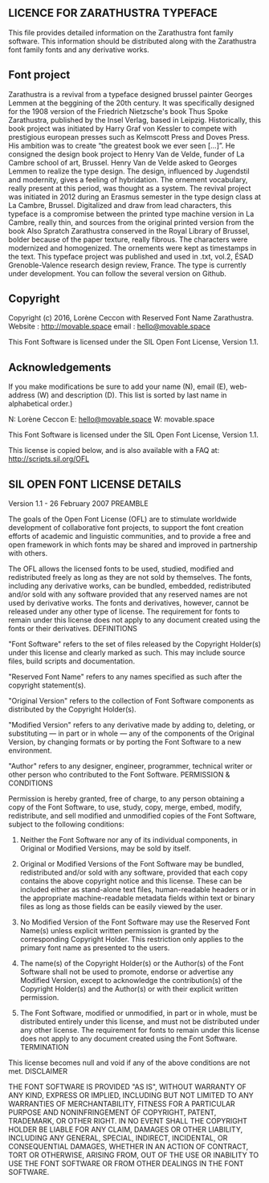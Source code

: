 LICENCE FOR ZARATHUSTRA TYPEFACE
--------------------------------
This file provides detailed information on the Zarathustra font family software.
This information should be distributed along with the Zarathustra font family fonts
and any derivative works.


Font project 
-------------------------

Zarathustra is a revival from a typeface designed brussel painter Georges Lemmen at the beggining of the 20th century. 
It was specifically designed for the 1908 version of the Friedrich Nietzsche's book Thus Spoke Zarathustra, published by the Insel Verlag, based in Leipzig. 
Historically, this book project was initiated by Harry Graf von Kessler to compete with prestigious european presses such as Kelmscott Press and Doves Press. 
His ambition was to create “the greatest book we ever seen […]”. He consigned the design book project to Henry Van de Velde, funder of La Cambre school of art, Brussel. 
Henry Van de Velde asked to Georges Lemmen to realize the type design. The design, influenced by Jugendstil and modernity, gives a feeling of hybridation. 
The ornement vocabulary, really present at this period, was thought as a system. The revival project was initiated in 2012 during an Erasmus semester in the type design class at La Cambre, Brussel. 
Digitalized and draw from lead characters, this typeface is a compromise between the printed type machine version in La Cambre, really thin, and sources from the original printed version from the book 
Also Spratch Zarathustra conserved in the Royal Library of Brussel, bolder because of the paper texture, really fibrous. The characters were modernized and homogenized. 
The ornements were kept as timestamps in the text. This typeface project was published and used in .txt, vol.2, ÉSAD Grenoble-Valence research design review, France. 
The type is currently under development. You can follow the several version on Github.


Copyright
-------------------------

Copyright (c) 2016, Lorène Ceccon
with Reserved Font Name Zarathustra.
Website : http://movable.space
email : hello@movable.space

This Font Software is licensed under the SIL Open Font License, Version 1.1.

Acknowledgements
-------------------------
If you make modifications be sure to add your name (N), email (E), web-address
(W) and description (D). This list is sorted by last name in alphabetical
order.)

N: Lorène Ceccon
E: hello@movable.space
W: movable.space


This Font Software is licensed under the SIL Open Font License, Version 1.1.

This license is copied below, and is also available with a FAQ at: http://scripts.sil.org/OFL

SIL OPEN FONT LICENSE DETAILS
------------------------------

Version 1.1 - 26 February 2007
PREAMBLE

The goals of the Open Font License (OFL) are to stimulate worldwide
development of collaborative font projects, to support the font creation
efforts of academic and linguistic communities, and to provide a free and
open framework in which fonts may be shared and improved in partnership
with others.

The OFL allows the licensed fonts to be used, studied, modified and
redistributed freely as long as they are not sold by themselves. The
fonts, including any derivative works, can be bundled, embedded,
redistributed and/or sold with any software provided that any reserved
names are not used by derivative works. The fonts and derivatives,
however, cannot be released under any other type of license. The
requirement for fonts to remain under this license does not apply
to any document created using the fonts or their derivatives.
DEFINITIONS

"Font Software" refers to the set of files released by the Copyright
Holder(s) under this license and clearly marked as such. This may
include source files, build scripts and documentation.

"Reserved Font Name" refers to any names specified as such after the
copyright statement(s).

"Original Version" refers to the collection of Font Software components as
distributed by the Copyright Holder(s).

"Modified Version" refers to any derivative made by adding to, deleting,
or substituting — in part or in whole — any of the components of the
Original Version, by changing formats or by porting the Font Software to a
new environment.

"Author" refers to any designer, engineer, programmer, technical
writer or other person who contributed to the Font Software.
PERMISSION & CONDITIONS

Permission is hereby granted, free of charge, to any person obtaining
a copy of the Font Software, to use, study, copy, merge, embed, modify,
redistribute, and sell modified and unmodified copies of the Font
Software, subject to the following conditions:

1) Neither the Font Software nor any of its individual components,
in Original or Modified Versions, may be sold by itself.

2) Original or Modified Versions of the Font Software may be bundled,
redistributed and/or sold with any software, provided that each copy
contains the above copyright notice and this license. These can be
included either as stand-alone text files, human-readable headers or
in the appropriate machine-readable metadata fields within text or
binary files as long as those fields can be easily viewed by the user.

3) No Modified Version of the Font Software may use the Reserved Font
Name(s) unless explicit written permission is granted by the corresponding
Copyright Holder. This restriction only applies to the primary font name as
presented to the users.

4) The name(s) of the Copyright Holder(s) or the Author(s) of the Font
Software shall not be used to promote, endorse or advertise any
Modified Version, except to acknowledge the contribution(s) of the
Copyright Holder(s) and the Author(s) or with their explicit written
permission.

5) The Font Software, modified or unmodified, in part or in whole,
must be distributed entirely under this license, and must not be
distributed under any other license. The requirement for fonts to
remain under this license does not apply to any document created
using the Font Software.
TERMINATION

This license becomes null and void if any of the above conditions are
not met.
DISCLAIMER

THE FONT SOFTWARE IS PROVIDED "AS IS", WITHOUT WARRANTY OF ANY KIND,
EXPRESS OR IMPLIED, INCLUDING BUT NOT LIMITED TO ANY WARRANTIES OF
MERCHANTABILITY, FITNESS FOR A PARTICULAR PURPOSE AND NONINFRINGEMENT
OF COPYRIGHT, PATENT, TRADEMARK, OR OTHER RIGHT. IN NO EVENT SHALL THE
COPYRIGHT HOLDER BE LIABLE FOR ANY CLAIM, DAMAGES OR OTHER LIABILITY,
INCLUDING ANY GENERAL, SPECIAL, INDIRECT, INCIDENTAL, OR CONSEQUENTIAL
DAMAGES, WHETHER IN AN ACTION OF CONTRACT, TORT OR OTHERWISE, ARISING
FROM, OUT OF THE USE OR INABILITY TO USE THE FONT SOFTWARE OR FROM
OTHER DEALINGS IN THE FONT SOFTWARE.
